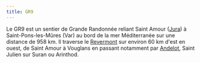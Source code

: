 ```yaml
---
title: GR9
---
```


Le GR9 est un sentier de Grande Randonnée reliant Saint Amour
([Jura](/tags/jura/)) à
Saint-Pons-les-Mûres (Var) au bord de la mer Méditerranée sur une distance de
958&nbsp;km. Il traverse le [Revermont](/tags/revermont/) sur
environ 60&nbsp;km d'est en ouest, de Saint Amour à Vouglans en passant
notamment par [Andelot](/tags/andelot/), Saint Julien sur Suran ou Arinthod.
